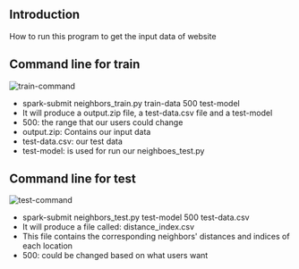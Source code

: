 ## Introduction
How to run this program to get the input data of website

## Command line for train
![train-command](https://github.com/ziyaocui/732-project/blob/d6fb29feeaba3ca2a277e087f20dfe881425a650/neighbors/img-folder/train-command.png)
- spark-submit neighbors_train.py train-data 500 test-model
- It will produce a output.zip file, a test-data.csv file and a test-model
- 500: the range that our users could change
- output.zip: Contains our input data
- test-data.csv: our test data
- test-model: is used for run our neighboes_test.py

## Command line for test
![test-command](https://github.com/ziyaocui/732-project/blob/6aea74f68ef1c68c77c9c9516ab573b3fef83843/neighbors/img-folder/test-command.png)
- spark-submit neighbors_test.py test-model 500 test-data.csv
- It will produce a file called: distance_index.csv
- This file contains the corresponding neighbors' distances and indices of each location
- 500: could be changed based on what users want
